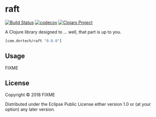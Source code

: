# raft
[![Build Status](https://travis-ci.org/defncoder/raft.svg?branch=master)](https://travis-ci.org/defncoder/raft)
[![codecov](https://codecov.io/gh/defncoder/raft/branch/master/graph/badge.svg)](https://codecov.io/gh/defncoder/raft)
[![Clojars Project](https://img.shields.io/clojars/v/com.dnrtech/raft.svg)](https://clojars.org/com.dnrtech/raft)

A Clojure library designed to ... well, that part is up to you.

```clj
[com.dnrtech/raft "0.0.0"]
```

## Usage

FIXME

## License

Copyright © 2018 FIXME

Distributed under the Eclipse Public License either version 1.0 or (at
your option) any later version.
